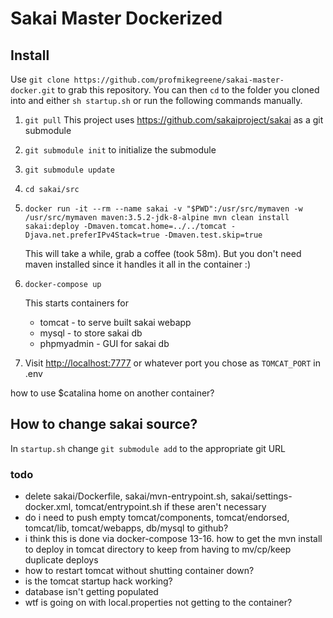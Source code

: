 # Sakai Master Dockerized

## Install

Use `git clone https://github.com/profmikegreene/sakai-master-docker.git` to grab this repository. You can then `cd` to the folder you cloned into and either `sh startup.sh` or run the following commands manually.

1. `git pull` This project uses https://github.com/sakaiproject/sakai as a git submodule
1. `git submodule init` to initialize the submodule
1. `git submodule update`
1. `cd sakai/src`
1. `docker run -it --rm --name sakai -v "$PWD":/usr/src/mymaven -w /usr/src/mymaven maven:3.5.2-jdk-8-alpine mvn clean install sakai:deploy -Dmaven.tomcat.home=../../tomcat -Djava.net.preferIPv4Stack=true -Dmaven.test.skip=true`

    This will take a while, grab a coffee (took 58m). But you don't need maven installed since it handles it all in the container :)

1. `docker-compose up`

    This starts containers for

    * tomcat - to serve built sakai webapp
    * mysql - to store sakai db
    * phpmyadmin - GUI for sakai db

1. Visit [http://localhost:7777](http://localhost:7777) or whatever port you chose as `TOMCAT_PORT` in .env




how to use $catalina home on another container?


## How to change sakai source?

In `startup.sh` change `git submodule add` to the appropriate git URL 


### todo
- delete sakai/Dockerfile, sakai/mvn-entrypoint.sh, sakai/settings-docker.xml, tomcat/entrypoint.sh if these aren't necessary
- do i need to push empty tomcat/components, tomcat/endorsed, tomcat/lib, tomcat/webapps, db/mysql to github?
- i think this is done via docker-compose 13-16. how to get the mvn install to deploy in tomcat directory to keep from having to mv/cp/keep duplicate deploys
- how to restart tomcat without shutting container down?
- is the tomcat startup hack working?
- database isn't getting populated
- wtf is going on with local.properties not getting to the container?

